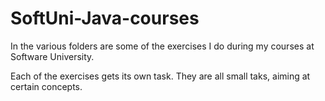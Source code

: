 # SoftUni-Java-courses

In the various folders are some of the exercises I do during my courses at Software University.

Each of the exercises gets its own task. They are all small taks, aiming at certain concepts.
